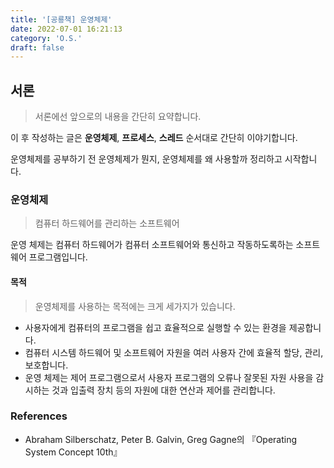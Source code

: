 ```yaml
---
title: '[공룡책] 운영체제'
date: 2022-07-01 16:21:13
category: 'O.S.'
draft: false
---
```


## 서론

> 서론에선 앞으로의 내용을 간단히 요약합니다.

이 후 작성하는 글은 **운영체제**, **프로세스**, **스레드** 순서대로 간단히 이야기합니다.

운영체제를 공부하기 전 운영체제가 뭔지, 운영체제를 왜 사용할까 정리하고 시작합니다.

### 운영체제

> 컴퓨터 하드웨어를 관리하는 소프트웨어

운영 체제는 컴퓨터 하드웨어가 컴퓨터 소프트웨어와 통신하고 작동하도록하는 소프트웨어 프로그램입니다.

#### 목적

> 운영체제를 사용하는 목적에는 크게 세가지가 있습니다.

- 사용자에게 컴퓨터의 프로그램을 쉽고 효율적으로 실행할 수 있는 환경을 제공합니다.
- 컴퓨터 시스템 하드웨어 및 소프트웨어 자원을 여러 사용자 간에 효율적 할당, 관리, 보호합니다.
- 운영 체제는 제어 프로그램으로서 사용자 프로그램의 오류나 잘못된 자원 사용을 감시하는 것과 입출력 장치 등의 자원에 대한 연산과 제어를 관리합니다.

### References

-   Abraham Silberschatz, Peter B. Galvin, Greg Gagne의 『Operating System Concept 10th』